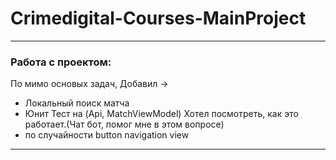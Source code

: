 # Crimedigital-Courses-MainProject

----------------------------------------------------------------------------------------------------------------------
### Работа с проектом:
По мимо основых задач, Добавил ->
- Локальный поиск матча
- Юнит Тест на (Api, MatchViewModel) Хотел посмотреть, как это работает.(Чат бот, помог мне в этом вопросе)
- по случайности button navigation view

----------------------------------------------------------------------------------------------------------------------
